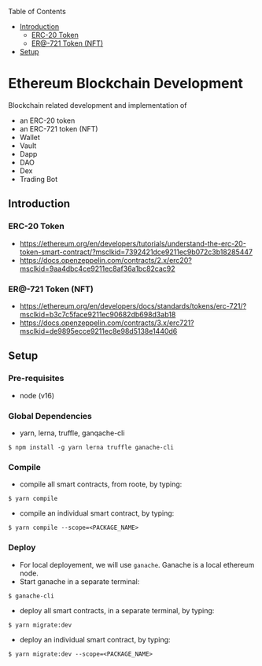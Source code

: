 <!-- vscode-markdown-toc -->
Table of Contents
* [Introduction](#Introduction)
	* [ERC-20 Token](#ERC-20Token)
	* [ER@-721 Token (NFT)](#ER-721TokenNFT)
* [Setup](#Setup)

<!-- vscode-markdown-toc-config
	numbering=false
	autoSave=true
	/vscode-markdown-toc-config -->
<!-- /vscode-markdown-toc -->

# Ethereum Blockchain Development
Blockchain related development and implementation of
- an ERC-20 token
- an ERC-721 token (NFT)
- Wallet
- Vault
- Dapp
- DAO
- Dex
- Trading Bot

## <a name='Introduction'></a>Introduction
### <a name='ERC-20Token'></a>ERC-20 Token
- https://ethereum.org/en/developers/tutorials/understand-the-erc-20-token-smart-contract/?msclkid=7392421dce9211ec9b072c3b18285447
- https://docs.openzeppelin.com/contracts/2.x/erc20?msclkid=9aa4dbc4ce9211ec8af36a1bc82cac92

### <a name='ER-721TokenNFT'></a>ER@-721 Token (NFT)
- https://ethereum.org/en/developers/docs/standards/tokens/erc-721/?msclkid=b3c7c5face9211ec90682db698d3ab18
- https://docs.openzeppelin.com/contracts/3.x/erc721?msclkid=de9895ecce9211ec8e98d5138e1440d6


## <a name='Setup'></a>Setup
### Pre-requisites 
- node (v16)
  
### Global Dependencies
- yarn, lerna, truffle, ganqache-cli
```
$ npm install -g yarn lerna truffle ganache-cli
```

### Compile
- compile all smart contracts, from roote, by typing:
```
$ yarn compile
```

- compile an individual smart contract, by typing:
```
$ yarn compile --scope=<PACKAGE_NAME>
```


### Deploy
- For local deployement, we will use `ganache`. Ganache is a local ethereum node. 
- Start ganache in a separate terminal:
```
$ ganache-cli
```

- deploy all smart contracts, in a separate terminal, by typing:
```
$ yarn migrate:dev
```

- deploy an individual smart contract, by typing:
```
$ yarn migrate:dev --scope=<PACKAGE_NAME>
```